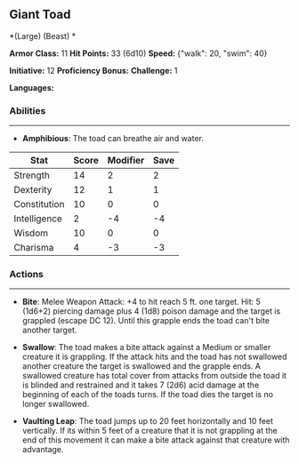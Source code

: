 ## Giant Toad
*(Large) (Beast) *

**Armor Class:** 11
**Hit Points:** 33 (6d10)
**Speed:** {"walk": 20, "swim": 40}

**Initiative:** 12
**Proficiency Bonus:**
**Challenge:** 1

**Languages:** 

### Abilities
 --- 
- **Amphibious**: The toad can breathe air and water.



| Stat | Score | Modifier | Save |
| ---- | ---- | ---- | ---- |
| Strength | 14 | 2 | 2 |
| Dexterity | 12 | 1 | 1 |
| Constitution | 10 | 0 | 0 |
| Intelligence | 2 | -4 | -4 |
| Wisdom | 10 | 0 | 0 |
| Charisma | 4 | -3 | -3 |

### Actions
 --- 
- **Bite**: Melee Weapon Attack: +4 to hit  reach 5 ft.  one target. Hit: 5 (1d6+2) piercing damage plus 4 (1d8) poison damage and the target is grappled (escape DC 12). Until this grapple ends  the toad can't bite another target.

- **Swallow**: The toad makes a bite attack against a Medium or smaller creature it is grappling. If the attack hits and the toad has not swallowed another creature  the target is swallowed and the grapple ends. A swallowed creature has total cover from attacks from outside the toad  it is blinded and restrained  and it takes 7 (2d6) acid damage at the beginning of each of the toads turns. If the toad dies  the target is no longer swallowed.

- **Vaulting Leap**: The toad jumps up to 20 feet horizontally and 10 feet vertically. If its within 5 feet of a creature that it is not grappling at the end of this movement  it can make a bite attack against that creature with advantage.

